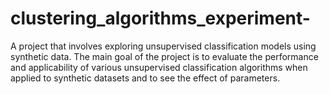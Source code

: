 # clustering_algorithms_experiment-
A project that involves exploring unsupervised classification models using synthetic data. The main goal of the project is to evaluate the performance and applicability of various unsupervised classification algorithms when applied to synthetic datasets and to see the effect of parameters.
